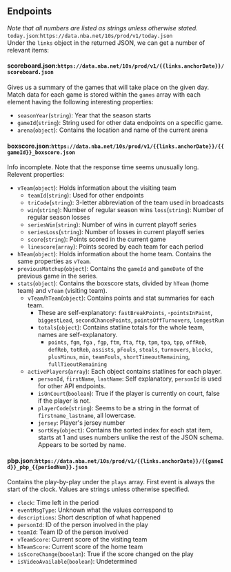 ## Endpoints
_Note that all numbers are listed as strings unless otherwise stated._
`today.json`:`https://data.nba.net/10s/prod/v1/today.json`  
Under the `links` object in the returned JSON, we can get a number of relevant items:


#### scoreboard.json:`https://data.nba.net/10s/prod/v1/{{links.anchorDate}}/scoreboard.json`
Gives us a summary of the games that will take place on the given day. Match data for each game is stored within the `games` array with each element having the following interesting properties:  
- `seasonYear`(`string`): Year that the season starts  
- `gameId`(`string`): String used for other data endpoints on a specific game.  
- `arena`(`object`): Contains the location and name of the current arena  

#### boxscore.json:`https://data.nba.net/10s/prod/v1/{{links.anchorDate}}/{{gameId}}_boxscore.json`
Info incomplete. Note that the response time seems unusually long. Relevent properties:  
- `vTeam`(`object`): Holds information about the visiting team  
    - `teamId`(`string`): Used for other endpoints  
    - `triCode`(`string`): 3-letter abbreviation of the team used in broadcasts
    - `win`(`string`): Number of regular season wins
    `loss`(`string`): Number of regular season losses
    - `seriesWin`(`string`): Number of wins in current playoff series
    - `seriesLoss`(`string`): Number of losses in current playoff series
    - `score`(`string`): Points scored in the current game
    - `linescore`(`array`): Points scored by each team for each period
- `hTeam`(`object`): Holds information about the home team. Contains the same properties as `vTeam`.
- `previousMatchup`(`object`): Contains the `gameId` and `gameDate` of the previous game in the series.
- `stats`(`object`): Contains the boxscore stats, divided by `hTeam` (home team) and `vTeam` (visiting team).
    - `vTeam`/`hTeam`(`object`): Contains points and stat summaries for each team.
        - These are self-explanatory: `fastBreakPoints`, -`pointsInPaint`, `biggestLead`, `secondChancePoints`, `pointsOffTurnovers`, `longestRun`
        - `totals`(`object`): Contains statline totals for the whole team, names are self-explanatory.
            - `points`, `fgm`, `fga` , `fgp`, `ftm`, `fta`, `ftp`, `tpm`, `tpa`, `tpp`, `offReb`, `defReb`, `totReb`, `assists`, `pFouls`, `steals`, `turnovers`, `blocks`, `plusMinus`, `min`, `teamFouls`, `shortTimeoutRemaining`, `fullTieoutRemaining`
    - `activePlayers`(`array`): Each object contains statlines for each player.
        - `personId`, `firstName`, `lastName`: Self explanatory, `personId` is used for other API endpoints.
        - `isOnCourt`(`boolean`): True if the player is currently on court, false if the player is not.
        - `playerCode`(`string`): Seems to be a string in the format of `firstname_lastname`, all lowercase.
        - `jersey`: Player's jersey number
        - `sortKey`(`object`): Contains the sorted index for each stat item, starts at 1 and uses numbers unlike the rest of the JSON schema. Appears to be sorted by name.


#### pbp.json:`https://data.nba.net/10s/prod/v1/{{links.anchorDate}}/{{gameId}}_pbp_{{periodNum}}.json`
Contains the play-by-play under the `plays` array. First event is always the start of the clock. Values are strings unless otherwise specified.
- `clock`: Time left in the period  
- `eventMsgType`: Unknown what the values correspond to  
- `descriptions`: Short description of what happened  
- `personId`: ID of the person involved in the play  
- `teamId`: Team ID of the person involved  
- `vTeamScore`: Current score of the visiting team  
- `hTeamScore`: Current score of the home team  
- `isScoreChange`(`booelan`): True if the score changed on the play  
- `isVideoAvailable`(`boolean`): Undetermined  

